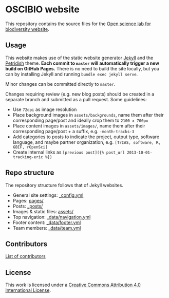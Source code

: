 # OSCIBIO website

This repository contains the source files for the [Open science lab for biodiversity website](https://oscibio.inbo.be).

## Usage

This website makes use of the static website generator [Jekyll](https://jekyllrb.com/) and the [Petridish](https://github.com/peterdesmet/petridish) theme. **Each commit to `master` will automatically trigger a new build on GitHub Pages.** There is no need to build the site locally, but you can by installing Jekyll and running `bundle exec jekyll serve`.

Minor changes can be committed directly to `master`.

Changes requiring review (e.g. new blog posts) should be created in a separate branch and submitted as a pull request. Some guidelines:

- Use `72dpi` as image resolution
- Place background images in `assets/backgrounds`, name them after their corresponding page/post and ideally crop them to `2100 x 700px`
- Place content images in `assets/images/`, name them after their corresponding page/post + a suffix, e.g. `-month-tracks-3`
- Add categories to posts to indicate the project, output type, software language, and maybe partner organization, e.g. `[TrIAS, software, R, GBIF, rOpenSci]`
- Create internal links as `[previous post]({% post_url 2013-10-01-tracking-eric %})`

## Repo structure

The repository structure follows that of Jekyll websites.

- General site settings: [_config.yml](_config.yml)
- Pages: [pages/](pages/)
- Posts: [_posts/](_posts/)
- Images & static files: [assets/](assets/)
- Top navigation: [_data/navigation.yml](_data/navigation.yml)
- Footer content: [_data/footer.yml](_data/footer.yml)
- Team members: [_data/team.yml](_data/team.yml)

## Contributors

[List of contributors](https://github.com/inbo/oscibio/contributors)

## License

This work is licensed under a [Creative Commons Attribution 4.0 International License](https://creativecommons.org/licenses/by/4.0/).
